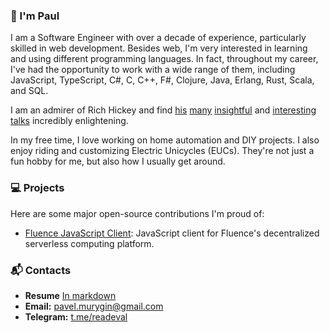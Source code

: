 ### 👋 I'm Paul

I am a Software Engineer with over a decade of experience, particularly skilled in web development. Besides web, I'm very interested in learning and using different programming languages. In fact, throughout my career, I've had the opportunity to work with a wide range of them, including JavaScript, TypeScript, C#, C, C++, F#, Clojure, Java, Erlang, Rust, Scala, and SQL.

I am an admirer of Rich Hickey and find [his](https://www.youtube.com/watch?v=c5QF2HjHLSE) [many](https://www.youtube.com/watch?v=LKtk3HCgTa8) [insightful](https://www.youtube.com/watch?v=YR5WdGrpoug) and [interesting](https://www.youtube.com/watch?v=-6BsiVyC1kM) [talks](https://www.youtube.com/watch?v=f84n5oFoZBc) incredibly enlightening.

In my free time, I love working on home automation and DIY projects. I also enjoy riding and customizing Electric Unicycles (EUCs). They're not just a fun hobby for me, but also how I usually get around.

### 💻 Projects

Here are some major open-source contributions I'm proud of:

- [Fluence JavaScript Client](https://github.com/fluencelabs/js-client): JavaScript client for Fluence's decentralized serverless computing platform.

### 📬 Contacts
- **Resume** [In markdown](resume.md)
- **Email:** [pavel.murygin@gmail.com](mailto:pavel.murygin@gmail.com)
- **Telegram:** [t.me/readeval](https://t.me/readeval)

